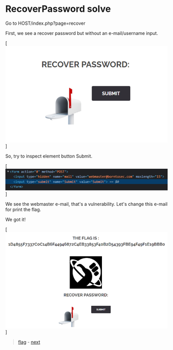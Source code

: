 # RecoverPassword solve

Go to HOST/index.php?page=recover

First, we see a recover password but without an e-mail/username input.

[![Recover 1](.img/recover1.png)]

So, try to inspect element button Submit.

[![Recover 2](.img/recover2.png)]

We see the webmaster e-mail, that's a vulnerability. Let's change this e-mail for print the flag.

We got it!

[![Recover 3](.img/recover3.png)]

> <a href="../flag">flag</a> - <a href="../../level01">next</a>
